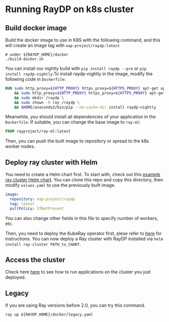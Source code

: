 # Running RayDP on k8s cluster

## Build docker image
Build the docker image to use in K8S with the following command, and this will create an image tag with `oap-project/raydp:latest`
```shell
# under ${RAYDP_HOME}/docker
./build-docker.sh
```

You can install our nightly build with `pip install raydp --pre` or `pip install raydp-nightly`.To install raydp-nightly in the image, modify the following code in `Dockerfile`:
```Dockerfile
RUN sudo http_proxy=${HTTP_PROXY} https_proxy=${HTTPS_PROXY} apt-get update -y \
    && sudo http_proxy=${HTTP_PROXY} https_proxy=${HTTPS_PROXY} apt-get install -y openjdk-8-jdk \
    && sudo mkdir /raydp \
    && sudo chown -R ray /raydp \
    && $HOME/anaconda3/bin/pip --no-cache-dir install raydp-nightly
```

Meanwhile, you should install all dependencies of your application in the `Dockerfile`. If suitable, you can change the base image to `ray-ml`:
```Dockerfile
FROM rayproject/ray-ml:latest
```

Then, you can push the built image to repository or spread to the k8s worker nodes.

## Deploy ray cluster with Helm
You need to create a Helm chart first. To start with, check out this [example ray cluster Helm chart](https://github.com/ray-project/kuberay/tree/master/helm-chart/ray-cluster). You can clone this repo and copy this directory, then modify `values.yaml` to use the previously built image.

```yaml
image:
  repository: oap-project/raydp
  tag: latest
  pullPolicy: IfNotPresent
```

You can also change other fields in this file to specify number of workers, etc.

Then, you need to deploy the KubeRay operator first, plese refer to [here](https://docs.ray.io/en/latest/cluster/kubernetes/getting-started.html#kuberay-quickstart) for instructions. You can now deploy a Ray cluster with RayDP installed via `helm install ray-cluster PATH_to_CHART`.

## Access the cluster
Check here [here](https://docs.ray.io/en/master/cluster/kubernetes/getting-started.html#running-applications-on-a-ray-cluster) to see how to run applications on the cluster you just deployed.

## Legacy
If you are using Ray versions before 2.0, you can try this command.
```shell
ray up ${RAYDP_HOME}/docker/legacy.yaml
```